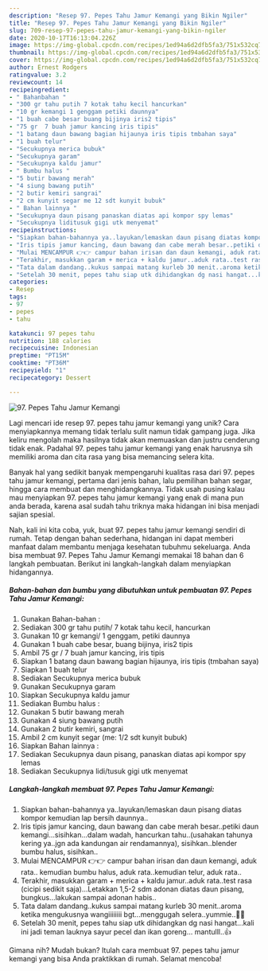 ```yaml
---
description: "Resep 97. Pepes Tahu Jamur Kemangi yang Bikin Ngiler"
title: "Resep 97. Pepes Tahu Jamur Kemangi yang Bikin Ngiler"
slug: 709-resep-97-pepes-tahu-jamur-kemangi-yang-bikin-ngiler
date: 2020-10-17T16:13:04.226Z
image: https://img-global.cpcdn.com/recipes/1ed94a6d2dfb5fa3/751x532cq70/97-pepes-tahu-jamur-kemangi-foto-resep-utama.jpg
thumbnail: https://img-global.cpcdn.com/recipes/1ed94a6d2dfb5fa3/751x532cq70/97-pepes-tahu-jamur-kemangi-foto-resep-utama.jpg
cover: https://img-global.cpcdn.com/recipes/1ed94a6d2dfb5fa3/751x532cq70/97-pepes-tahu-jamur-kemangi-foto-resep-utama.jpg
author: Ernest Rodgers
ratingvalue: 3.2
reviewcount: 14
recipeingredient:
- " Bahanbahan "
- "300 gr tahu putih 7 kotak tahu kecil hancurkan"
- "10 gr kemangi 1 genggam petiki daunnya"
- "1 buah cabe besar buang bijinya iris2 tipis"
- "75 gr  7 buah jamur kancing iris tipis"
- "1 batang daun bawang bagian hijaunya iris tipis tmbahan saya"
- "1 buah telur"
- "Secukupnya merica bubuk"
- "Secukupnya garam"
- "Secukupnya kaldu jamur"
- " Bumbu halus "
- "5 butir bawang merah"
- "4 siung bawang putih"
- "2 butir kemiri sangrai"
- "2 cm kunyit segar me 12 sdt kunyit bubuk"
- " Bahan lainnya "
- "Secukupnya daun pisang panaskan diatas api kompor spy lemas"
- "Secukupnya liditusuk gigi utk menyemat"
recipeinstructions:
- "Siapkan bahan-bahannya ya..layukan/lemaskan daun pisang diatas kompor kemudian lap bersih daunnya.."
- "Iris tipis jamur kancing, daun bawang dan cabe merah besar..petiki daun kemangi...sisihkan...dalam wadah, hancurkan tahu..(usahakan tahunya kering ya..jgn ada kandungan air rendamannya), sisihkan..blender bumbu halus, sisihkan.."
- "Mulai MENCAMPUR 👉👉 campur bahan irisan dan daun kemangi, aduk rata.. kemudian bumbu halus, aduk rata..kemudian telur, aduk rata.."
- "Terakhir, masukkan garam + merica + kaldu jamur..aduk rata..test rasa (cicipi sedikit saja)...Letakkan 1,5-2 sdm adonan diatas daun pisang, bungkus...lakukan sampai adonan habis.."
- "Tata dalam dandang..kukus sampai matang kurleb 30 menit..aroma ketika mengukusnya wangiiiiiiii bgt...menggugah selera..yummie..🤤🤤"
- "Setelah 30 menit, pepes tahu siap utk dihidangkan dg nasi hangat...kali ini jadi teman lauknya sayur pecel dan ikan goreng... mantulll..👍"
categories:
- Resep
tags:
- 97
- pepes
- tahu

katakunci: 97 pepes tahu 
nutrition: 188 calories
recipecuisine: Indonesian
preptime: "PT15M"
cooktime: "PT36M"
recipeyield: "1"
recipecategory: Dessert

---
```



![97. Pepes Tahu Jamur Kemangi](https://img-global.cpcdn.com/recipes/1ed94a6d2dfb5fa3/751x532cq70/97-pepes-tahu-jamur-kemangi-foto-resep-utama.jpg)

Lagi mencari ide resep 97. pepes tahu jamur kemangi yang unik? Cara menyiapkannya memang tidak terlalu sulit namun tidak gampang juga. Jika keliru mengolah maka hasilnya tidak akan memuaskan dan justru cenderung tidak enak. Padahal 97. pepes tahu jamur kemangi yang enak harusnya sih memiliki aroma dan cita rasa yang bisa memancing selera kita.

Banyak hal yang sedikit banyak mempengaruhi kualitas rasa dari 97. pepes tahu jamur kemangi, pertama dari jenis bahan, lalu pemilihan bahan segar, hingga cara membuat dan menghidangkannya. Tidak usah pusing kalau mau menyiapkan 97. pepes tahu jamur kemangi yang enak di mana pun anda berada, karena asal sudah tahu triknya maka hidangan ini bisa menjadi sajian spesial.




Nah, kali ini kita coba, yuk, buat 97. pepes tahu jamur kemangi sendiri di rumah. Tetap dengan bahan sederhana, hidangan ini dapat memberi manfaat dalam membantu menjaga kesehatan tubuhmu sekeluarga. Anda bisa membuat 97. Pepes Tahu Jamur Kemangi memakai 18 bahan dan 6 langkah pembuatan. Berikut ini langkah-langkah dalam menyiapkan hidangannya.

<!--inarticleads1-->

##### Bahan-bahan dan bumbu yang dibutuhkan untuk pembuatan 97. Pepes Tahu Jamur Kemangi:

1. Gunakan  Bahan-bahan :
1. Sediakan 300 gr tahu putih/ 7 kotak tahu kecil, hancurkan
1. Gunakan 10 gr kemangi/ 1 genggam, petiki daunnya
1. Gunakan 1 buah cabe besar, buang bijinya, iris2 tipis
1. Ambil 75 gr / 7 buah jamur kancing, iris tipis
1. Siapkan 1 batang daun bawang bagian hijaunya, iris tipis (tmbahan saya)
1. Siapkan 1 buah telur
1. Sediakan Secukupnya merica bubuk
1. Gunakan Secukupnya garam
1. Siapkan Secukupnya kaldu jamur
1. Sediakan  Bumbu halus :
1. Gunakan 5 butir bawang merah
1. Gunakan 4 siung bawang putih
1. Gunakan 2 butir kemiri, sangrai
1. Ambil 2 cm kunyit segar (me: 1/2 sdt kunyit bubuk)
1. Siapkan  Bahan lainnya :
1. Sediakan Secukupnya daun pisang, panaskan diatas api kompor spy lemas
1. Sediakan Secukupnya lidi/tusuk gigi utk menyemat




<!--inarticleads2-->

##### Langkah-langkah membuat 97. Pepes Tahu Jamur Kemangi:

1. Siapkan bahan-bahannya ya..layukan/lemaskan daun pisang diatas kompor kemudian lap bersih daunnya..
1. Iris tipis jamur kancing, daun bawang dan cabe merah besar..petiki daun kemangi...sisihkan...dalam wadah, hancurkan tahu..(usahakan tahunya kering ya..jgn ada kandungan air rendamannya), sisihkan..blender bumbu halus, sisihkan..
1. Mulai MENCAMPUR 👉👉 campur bahan irisan dan daun kemangi, aduk rata.. kemudian bumbu halus, aduk rata..kemudian telur, aduk rata..
1. Terakhir, masukkan garam + merica + kaldu jamur..aduk rata..test rasa (cicipi sedikit saja)...Letakkan 1,5-2 sdm adonan diatas daun pisang, bungkus...lakukan sampai adonan habis..
1. Tata dalam dandang..kukus sampai matang kurleb 30 menit..aroma ketika mengukusnya wangiiiiiiii bgt...menggugah selera..yummie..🤤🤤
1. Setelah 30 menit, pepes tahu siap utk dihidangkan dg nasi hangat...kali ini jadi teman lauknya sayur pecel dan ikan goreng... mantulll..👍




Gimana nih? Mudah bukan? Itulah cara membuat 97. pepes tahu jamur kemangi yang bisa Anda praktikkan di rumah. Selamat mencoba!
